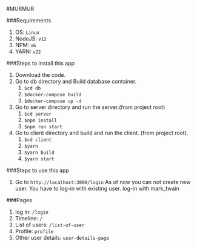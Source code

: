 #MURMUR

###Requirements
1. OS: `Linux`
2. NodeJS: `v12`
3. NPM: `v6`
4. YARN: `v22`

###Steps to install this app
1. Download the code.
2. Go to db directory and Build database container.
    1. `$cd db`
    2. `$docker-compose build`
    3. `$docker-compose up -d`
3. Go to server directory and run the server.(from project root)
    1. `$cd server`
    2. `$npm install`
    3. `$npm run start`
4. Go to client directory and build and run the client. (from project root).
   1. `$cd client`
   2. `$yarn`
   3. `$yarn build`
   3. `$yarn start`
   
###Steps to use this app

1. Go to `http://localhost:3000/login`
   As of now you can not create new user. You have to log-in with existing user.
   log-in with mark_twain
   
###Pages
1. log in: `/login`
2. Timeline: `/`
3. List of users: `/list-of-user`
4. Profile: `profile`
5. Other user details: `user-details-page`

